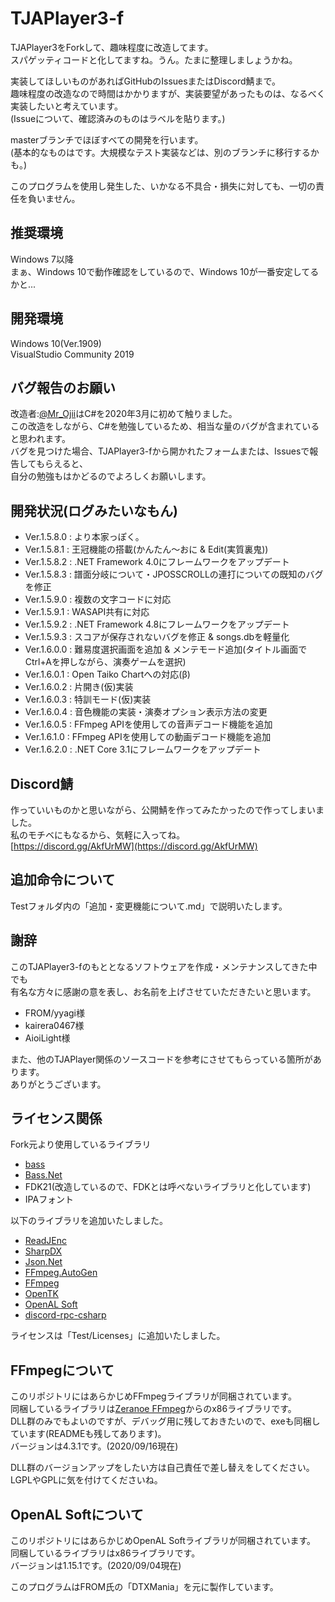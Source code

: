 # TJAPlayer3-f

TJAPlayer3をForkして、趣味程度に改造してます。  
スパゲッティコードと化してますね。うん。たまに整理しましょうかね。

実装してほしいものがあればGitHubのIssuesまたはDiscord鯖まで。  
趣味程度の改造なので時間はかかりますが、実装要望があったものは、なるべく実装したいと考えています。  
(Issueについて、確認済みのものはラベルを貼ります。)

masterブランチでほぼすべての開発を行います。  
(基本的なものはです。大規模なテスト実装などは、別のブランチに移行するかも。)

このプログラムを使用し発生した、いかなる不具合・損失に対しても、一切の責任を負いません。

## 推奨環境
Windows 7以降  
まぁ、Windows 10で動作確認をしているので、Windows 10が一番安定してるかと...

## 開発環境
Windows 10(Ver.1909)  
VisualStudio Community 2019

## バグ報告のお願い
改造者:[@Mr_Ojii](https://twitter.com/Mr_Ojii)はC#を2020年3月に初めて触りました。  
この改造をしながら、C#を勉強しているため、相当な量のバグが含まれていると思われます。  
バグを見つけた場合、TJAPlayer3-fから開かれたフォームまたは、Issuesで報告してもらえると、  
自分の勉強もはかどるのでよろしくお願いします。

## 開発状況(ログみたいなもん)
+ Ver.1.5.8.0 : より本家っぽく。
+ Ver.1.5.8.1 : 王冠機能の搭載(かんたん～おに & Edit(実質裏鬼))
+ Ver.1.5.8.2 : .NET Framework 4.0にフレームワークをアップデート
+ Ver.1.5.8.3 : 譜面分岐について・JPOSSCROLLの連打についての既知のバグを修正
+ Ver.1.5.9.0 : 複数の文字コードに対応
+ Ver.1.5.9.1 : WASAPI共有に対応
+ Ver.1.5.9.2 : .NET Framework 4.8にフレームワークをアップデート
+ Ver.1.5.9.3 : スコアが保存されないバグを修正 & songs.dbを軽量化
+ Ver.1.6.0.0 : 難易度選択画面を追加 & メンテモード追加(タイトル画面でCtrl+Aを押しながら、演奏ゲームを選択)
+ Ver.1.6.0.1 : Open Taiko Chartへの対応(β)
+ Ver.1.6.0.2 : 片開き(仮)実装
+ Ver.1.6.0.3 : 特訓モード(仮)実装
+ Ver.1.6.0.4 : 音色機能の実装・演奏オプション表示方法の変更
+ Ver.1.6.0.5 : FFmpeg APIを使用しての音声デコード機能を追加
+ Ver.1.6.1.0 : FFmpeg APIを使用しての動画デコード機能を追加
+ Ver.1.6.2.0 : .NET Core 3.1にフレームワークをアップデート

## Discord鯖
作っていいものかと思いながら、公開鯖を作ってみたかったので作ってしまいました。  
私のモチベにもなるから、気軽に入ってね。  
[https://discord.gg/AkfUrMW](https://discord.gg/AkfUrMW)

## 追加命令について
Testフォルダ内の「追加・変更機能について.md」で説明いたします。

## 謝辞
このTJAPlayer3-fのもととなるソフトウェアを作成・メンテナンスしてきた中でも  
有名な方々に感謝の意を表し、お名前を上げさせていただきたいと思います。

- FROM/yyagi様
- kairera0467様
- AioiLight様

また、他のTJAPlayer関係のソースコードを参考にさせてもらっている箇所があります。  
ありがとうございます。

## ライセンス関係
Fork元より使用しているライブラリ
* [bass](https://www.un4seen.com/bass.html)
* [Bass.Net](http://bass.radio42.com/)
* FDK21(改造しているので、FDKとは呼べないライブラリと化しています)
* IPAフォント

以下のライブラリを追加いたしました。
* [ReadJEnc](https://github.com/hnx8/ReadJEnc)
* [SharpDX](http://sharpdx.org/)
* [Json.Net](https://www.newtonsoft.com/json)
* [FFmpeg.AutoGen](https://github.com/Ruslan-B/FFmpeg.AutoGen)
* [FFmpeg](https://ffmpeg.org/)
* [OpenTK](https://opentk.net/)
* [OpenAL Soft](https://openal-soft.org/)
* [discord-rpc-csharp](https://github.com/Lachee/discord-rpc-csharp)

ライセンスは「Test/Licenses」に追加いたしました。

## FFmpegについて
このリポジトリにはあらかじめFFmpegライブラリが同梱されています。  
同梱しているライブラリは[Zeranoe FFmpeg](http://ffmpeg.zeranoe.com/builds/)からのx86ライブラリです。  
DLL群のみでもよいのですが、デバッグ用に残しておきたいので、exeも同梱しています(READMEも残してあります)。  
バージョンは4.3.1です。(2020/09/16現在)

DLL群のバージョンアップをしたい方は自己責任で差し替えをしてください。  
LGPLやGPLに気を付けてくださいね。

## OpenAL Softについて
このリポジトリにはあらかじめOpenAL Softライブラリが同梱されています。  
同梱しているライブラリはx86ライブラリです。  
バージョンは1.15.1です。(2020/09/04現在)

このプログラムはFROM氏の「DTXMania」を元に製作しています。


